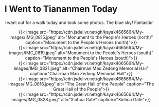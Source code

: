 # I Went to Tiananmen Today


I went out for a walk today and took some photos. The blue sky! Fantastic!
<!--more-->

<div align="center">
{{< image src="https://cdn.jsdelivr.net/gh/kayak4665664/My-images/IMG_0815.jpeg" alt="Monument to the People's Heroes (north)" caption="Monument to the People's Heroes (north)">}}
</div>

<div align="center">
{{< image src="https://cdn.jsdelivr.net/gh/kayak4665664/My-images/IMG_0819.jpeg" alt="Monument to the People's Heroes (south)" caption="Monument to the People's Heroes (south)">}}
</div>

<div align="center">
{{< image src="https://cdn.jsdelivr.net/gh/kayak4665664/My-images/IMG_0821.jpeg" alt="Chairman Mao Zedong Memorial Hall" caption="Chairman Mao Zedong Memorial Hall">}}
</div>

<div align="center">
{{< image src="https://cdn.jsdelivr.net/gh/kayak4665664/My-images/IMG_0816.jpeg" alt="The Great Hall of the People" caption="The Great Hall of the People">}}
</div>

<div align="center">
{{< image src="https://cdn.jsdelivr.net/gh/kayak4665664/My-images/IMG_0828.jpeg" alt="Xinhua Gate" caption="Xinhua Gate">}}
</div>
